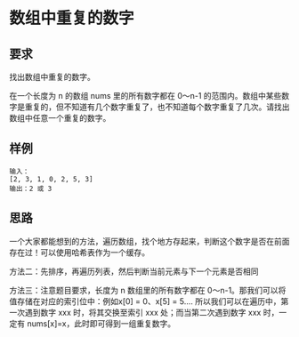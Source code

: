# 数组中重复的数字

## 要求

找出数组中重复的数字。

在一个长度为 n 的数组 nums 里的所有数字都在 0～n-1 的范围内。数组中某些数字是重复的，但不知道有几个数字重复了，也不知道每个数字重复了几次。请找出数组中任意一个重复的数字。


## 样例

```shell
输入：
[2, 3, 1, 0, 2, 5, 3]
输出：2 或 3 
```

## 思路

一个大家都能想到的方法，遍历数组，找个地方存起来，判断这个数字是否在前面存在过！可以使用哈希表作为一个缓存。

方法二：先排序，再遍历列表，然后判断当前元素与下一个元素是否相同

方法三：注意题目要求，长度为 n 数组里的所有数字都在 0～n-1。那我们可以将值存储在对应的索引位中：例如x[0] = 0、x[5] = 5....
所以我们可以在遍历中，第一次遇到数字 xxx 时，将其交换至索引 xxx 处；而当第二次遇到数字 xxx 时，一定有 nums[x]=x，此时即可得到一组重复数字。